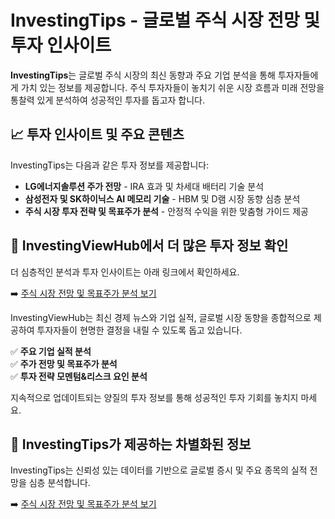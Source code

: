 # InvestingTips - 글로벌 주식 시장 전망 및 투자 인사이트

**InvestingTips**는 글로벌 주식 시장의 최신 동향과 주요 기업 분석을 통해 투자자들에게 가치 있는 정보를 제공합니다. 주식 투자자들이 놓치기 쉬운 시장 흐름과 미래 전망을 통찰력 있게 분석하여 성공적인 투자를 돕고자 합니다.

## 📈 투자 인사이트 및 주요 콘텐츠
InvestingTips는 다음과 같은 투자 정보를 제공합니다:

- **LG에너지솔루션 주가 전망** - IRA 효과 및 차세대 배터리 기술 분석
- **삼성전자 및 SK하이닉스 AI 메모리 기술** - HBM 및 D램 시장 동향 심층 분석
- **주식 시장 투자 전략 및 목표주가 분석** - 안정적 수익을 위한 맞춤형 가이드 제공

## 🔎 InvestingViewHub에서 더 많은 투자 정보 확인
더 심층적인 분석과 투자 인사이트는 아래 링크에서 확인하세요.  

➡️ [주식 시장 전망 및 목표주가 분석 보기](https://investingviewhub.com)

InvestingViewHub는 최신 경제 뉴스와 기업 실적, 글로벌 시장 동향을 종합적으로 제공하여 투자자들이 현명한 결정을 내릴 수 있도록 돕고 있습니다.

✅ **주요 기업 실적 분석**  
✅ **주가 전망 및 목표주가 분석**  
✅ **투자 전략 모멘텀&리스크 요인 분석**  

지속적으로 업데이트되는 양질의 투자 정보를 통해 성공적인 투자 기회를 놓치지 마세요.

## 🚀 InvestingTips가 제공하는 차별화된 정보
InvestingTips는 신뢰성 있는 데이터를 기반으로 글로벌 증시 및 주요 종목의 실적 전망을 심층 분석합니다. 

➡️ [주식 시장 전망 및 목표주가 분석 보기](https://investingviewhub.com)

